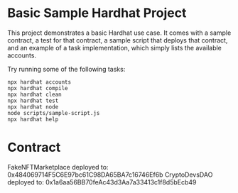 # Basic Sample Hardhat Project

This project demonstrates a basic Hardhat use case. It comes with a sample contract, a test for that contract, a sample script that deploys that contract, and an example of a task implementation, which simply lists the available accounts.

Try running some of the following tasks:

```shell
npx hardhat accounts
npx hardhat compile
npx hardhat clean
npx hardhat test
npx hardhat node
node scripts/sample-script.js
npx hardhat help
```
# Contract
FakeNFTMarketplace deployed to:  0x484069714F5C6E97bc61C98DA65BA7c16746Ef6b
CryptoDevsDAO deployed to:  0x1a6aa56BB70feAc43d3Aa7a33413c1f8d5bEcb49